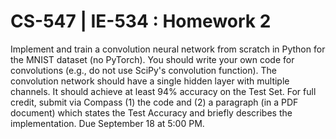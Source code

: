 # CS-547 | IE-534 : Homework 2

Implement and train a convolution neural network from scratch in Python for the MNIST dataset (no PyTorch). You should write your own code for convolutions (e.g., do not use SciPy's convolution function). The convolution network should have a single hidden layer with multiple channels. It should achieve at least 94% accuracy on the Test Set. For full credit, submit via Compass (1) the code and (2) a paragraph (in a PDF document) which states the Test Accuracy and briefly describes the implementation. Due September 18 at 5:00 PM.
